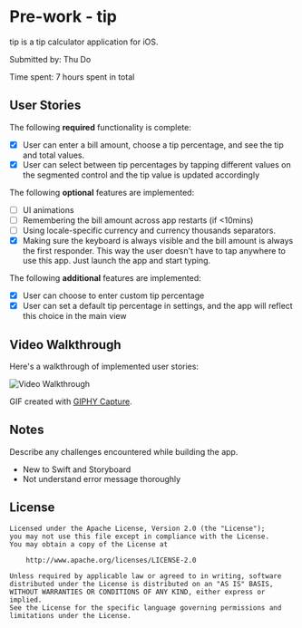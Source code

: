 # Pre-work - tip

tip is a tip calculator application for iOS.

Submitted by: Thu Do

Time spent: 7 hours spent in total

## User Stories

The following **required** functionality is complete:

* [x] User can enter a bill amount, choose a tip percentage, and see the tip and total values.
* [x] User can select between tip percentages by tapping different values on the segmented control and the tip value is updated accordingly

The following **optional** features are implemented:

* [ ] UI animations
* [ ] Remembering the bill amount across app restarts (if <10mins)
* [ ] Using locale-specific currency and currency thousands separators.
* [x] Making sure the keyboard is always visible and the bill amount is always the first responder. This way the user doesn't have to tap anywhere to use this app. Just launch the app and start typing.

The following **additional** features are implemented:

* [x] User can choose to enter custom tip percentage
* [x] User can set a default tip percentage in settings, and the app will reflect this choice in the main view

## Video Walkthrough

Here's a walkthrough of implemented user stories:

<img src='https://imgur.com/d162Pqj' title='Video Walkthrough' width='' alt='Video Walkthrough' />

GIF created with [GIPHY Capture](https://giphy.com/apps/giphycapture).

## Notes

Describe any challenges encountered while building the app.
* New to Swift and Storyboard
* Not understand error message thoroughly

## License

    Licensed under the Apache License, Version 2.0 (the "License");
    you may not use this file except in compliance with the License.
    You may obtain a copy of the License at

        http://www.apache.org/licenses/LICENSE-2.0

    Unless required by applicable law or agreed to in writing, software
    distributed under the License is distributed on an "AS IS" BASIS,
    WITHOUT WARRANTIES OR CONDITIONS OF ANY KIND, either express or implied.
    See the License for the specific language governing permissions and
    limitations under the License.
